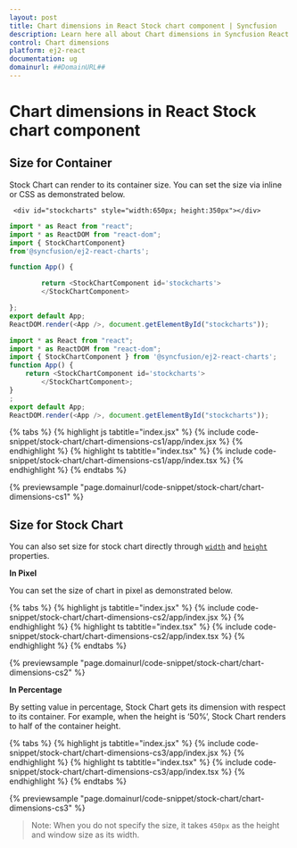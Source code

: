 ```yaml
---
layout: post
title: Chart dimensions in React Stock chart component | Syncfusion
description: Learn here all about Chart dimensions in Syncfusion React Stock chart component of Syncfusion Essential JS 2 and more.
control: Chart dimensions 
platform: ej2-react
documentation: ug
domainurl: ##DomainURL##
---
```


# Chart dimensions in React Stock chart component

## Size for Container

Stock Chart can render to its container size. You can set the size via inline or CSS as demonstrated below.

```
 <div id="stockcharts" style="width:650px; height:350px"></div>
```



```ts
import * as React from "react";
import * as ReactDOM from "react-dom";
import { StockChartComponent}
from'@syncfusion/ej2-react-charts';

function App() {

        return <StockChartComponent id='stockcharts'>
        </StockChartComponent>

};
export default App;
ReactDOM.render(<App />, document.getElementById("stockcharts"));
```

```ts
import * as React from "react";
import * as ReactDOM from "react-dom";
import { StockChartComponent } from '@syncfusion/ej2-react-charts';
function App() {
    return <StockChartComponent id='stockcharts'>
        </StockChartComponent>;
}
;
export default App;
ReactDOM.render(<App />, document.getElementById("stockcharts"));
```

{% tabs %}
{% highlight js tabtitle="index.jsx" %}
{% include code-snippet/stock-chart/chart-dimensions-cs1/app/index.jsx %}
{% endhighlight %}
{% highlight ts tabtitle="index.tsx" %}
{% include code-snippet/stock-chart/chart-dimensions-cs1/app/index.tsx %}
{% endhighlight %}
{% endtabs %}

 {% previewsample "page.domainurl/code-snippet/stock-chart/chart-dimensions-cs1" %}

## Size for Stock Chart

You can also set size for stock chart directly through [`width`](https://ej2.syncfusion.com/react/documentation/api/stock-chart/stockChartModel/#width) and [`height`](https://ej2.syncfusion.com/react/documentation/api/stock-chart/stockChartModel/#height) properties.

<!-- markdownlint-disable MD036 -->
**In Pixel**
<!-- markdownlint-disable MD036 -->

You can set the size of chart in pixel as demonstrated below.

{% tabs %}
{% highlight js tabtitle="index.jsx" %}
{% include code-snippet/stock-chart/chart-dimensions-cs2/app/index.jsx %}
{% endhighlight %}
{% highlight ts tabtitle="index.tsx" %}
{% include code-snippet/stock-chart/chart-dimensions-cs2/app/index.tsx %}
{% endhighlight %}
{% endtabs %}

 {% previewsample "page.domainurl/code-snippet/stock-chart/chart-dimensions-cs2" %}

**In Percentage**

By setting value in percentage, Stock Chart gets its dimension with respect to its container. For example, when the height is ‘50%’, Stock Chart renders to half of the container height.

{% tabs %}
{% highlight js tabtitle="index.jsx" %}
{% include code-snippet/stock-chart/chart-dimensions-cs3/app/index.jsx %}
{% endhighlight %}
{% highlight ts tabtitle="index.tsx" %}
{% include code-snippet/stock-chart/chart-dimensions-cs3/app/index.tsx %}
{% endhighlight %}
{% endtabs %}

 {% previewsample "page.domainurl/code-snippet/stock-chart/chart-dimensions-cs3" %}

>Note: When you do not specify the size, it takes `450px` as the height and window size as its width.
